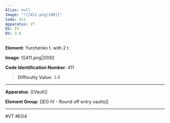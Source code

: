 ```yaml
---
Alias: null
Image: "![[411.png|200]]"
Code: 411
Apparatus: VT
EG: IV
DV: 3.6
---
```

**Element**: Yurchenko t. with 2 t.

**Image**:
![[411.png|200]]

**Code Identification Number**: 411

>**Difficulty Value**: 3.6

___
**Apparatus**: [[Vault]]

**Element Group**: [[EG IV - Round off entry vaults]]
___
#VT #EG4
